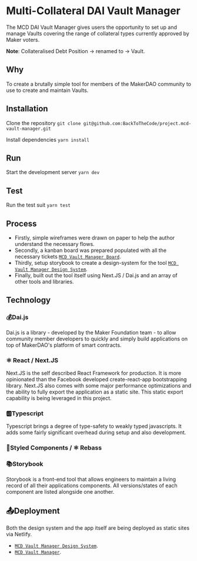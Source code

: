 # Multi-Collateral DAI Vault Manager

The MCD DAI Vault Manager gives users the opportunity to set up and manage Vaults covering 
the range of collateral types currently approved by Maker voters.

**Note**: Collateralised Debt Position -> renamed to -> Vault.

## Why

To create a brutally simple tool for members of the MakerDAO community to use to 
create and maintain Vaults.

## Installation

Clone the repository `git clone git@github.com:BackToTheCode/project.mcd-vault-manager.git`

Install dependencies `yarn install`

## Run

Start the development server `yarn dev`

## Test

Run the test suit `yarn test`

## Process

- Firstly, simple wireframes were drawn on paper to help the author understand the necessary flows.
- Secondly, a kanban board was prepared populated with all the necessary tickets [`MCD Vault Manager Board`](https://trello.com/b/H0NV22h9/mcd-vault-manager).
- Thirdly, setup storybook to create a design-system for the tool [`MCD Vault Manager Design System`](https://adoring-leavitt-ad4453.netlify.com).
- Finally, built out the tool itself using Next.JS / Dai.js and an array of other tools and libraries.

## Technology

### 💰Dai.js

Dai.js is a library - developed by the Maker Foundation team - to allow community member developers to quickly and simply build applications on top of MakerDAO's platform of smart contracts. 

### ⚛️ React / Next.JS

Next.JS is the self described React Framework for production. It is more opinionated than the Facebook developed create-react-app bootstrapping library.
Next.JS also comes with some major performance optimizations and the ability to fully export the application as a static site. This static export 
capability is being leveraged in this project.

### 🆎Typescript

Typescript brings a degree of type-safety to weakly typed javascripts. It adds some fairly significant overhead during setup and also development.

### 💅Styled Components / ⚛️ Rebass


### 📚Storybook

Storybook is a front-end tool that allows engineers to maintain a living record of all their applications components. All versions/states of each component are listed alongside one another.

## 📤Deployment

Both the design system and the app itself are being deployed as static sites via Netlify.

- [`MCD Vault Manager Design System`](https://adoring-leavitt-ad4453.netlify.com).
- [`MCD Vault Manager`](https://nervous-shannon-c787e5.netlify.com).















